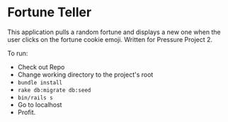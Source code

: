 # Fortune Teller

This application pulls a random fortune and displays a new one when the user clicks on the fortune cookie emoji.
Written for Pressure Project 2.

To run:
+ Check out Repo
+ Change working directory to the project's root
+ `bundle install`
+ `rake db:migrate db:seed`
+ `bin/rails s`
+ Go to localhost
+ Profit.
